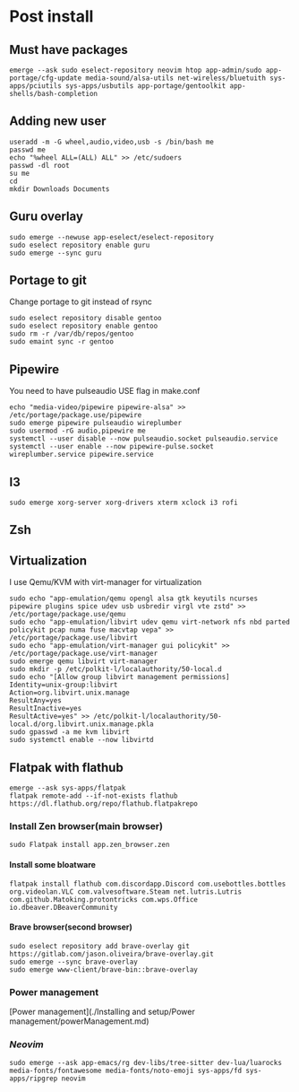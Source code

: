 # Post install
## Must have packages 

```
emerge --ask sudo eselect-repository neovim htop app-admin/sudo app-portage/cfg-update media-sound/alsa-utils net-wireless/bluetuith sys-apps/pciutils sys-apps/usbutils app-portage/gentoolkit app-shells/bash-completion
```

## Adding new user

```
useradd -m -G wheel,audio,video,usb -s /bin/bash me
passwd me
echo "%wheel ALL=(ALL) ALL" >> /etc/sudoers
passwd -dl root
su me
cd 
mkdir Downloads Documents 
```

## Guru overlay

```
sudo emerge --newuse app-eselect/eselect-repository
sudo eselect repository enable guru
sudo emerge --sync guru
```

## Portage to git
Change portage to git instead of rsync
```
sudo eselect repository disable gentoo
sudo eselect repository enable gentoo
sudo rm -r /var/db/repos/gentoo
sudo emaint sync -r gentoo
```

## Pipewire

You need to have pulseaudio USE flag in make.conf

```
echo "media-video/pipewire pipewire-alsa" >> /etc/portage/package.use/pipewire
sudo emerge pipewire pulseaudio wireplumber
sudo usermod -rG audio,pipewire me
systemctl --user disable --now pulseaudio.socket pulseaudio.service
systemctl --user enable --now pipewire-pulse.socket wireplumber.service pipewire.service
```

## I3

```
sudo emerge xorg-server xorg-drivers xterm xclock i3 rofi 
```


## Zsh

## Virtualization 

I use Qemu/KVM with virt-manager for virtualization 
```
sudo echo "app-emulation/qemu opengl alsa gtk keyutils ncurses pipewire plugins spice udev usb usbredir virgl vte zstd" >> /etc/portage/package.use/qemu
sudo echo "app-emulation/libvirt udev qemu virt-network nfs nbd parted policykit pcap numa fuse macvtap vepa" >> /etc/portage/package.use/libvirt
sudo echo "app-emulation/virt-manager gui policykit" >> /etc/portage/package.use/virt-manager
sudo emerge qemu libvirt virt-manager
sudo mkdir -p /etc/polkit-l/localauthority/50-local.d
sudo echo "[Allow group libvirt management permissions]
Identity=unix-group:libvirt
Action=org.libvirt.unix.manage
ResultAny=yes
ResultInactive=yes
ResultActive=yes" >> /etc/polkit-l/localauthority/50-local.d/org.libvirt.unix.manage.pkla
sudo gpasswd -a me kvm libvirt
sudo systemctl enable --now libvirtd
```

## Flatpak with flathub
```
emerge --ask sys-apps/flatpak
flatpak remote-add --if-not-exists flathub https://dl.flathub.org/repo/flathub.flatpakrepo
```

### Install Zen browser(main browser)

```
sudo Flatpak install app.zen_browser.zen
```

#### Install some bloatware 
```
flatpak install flathub com.discordapp.Discord com.usebottles.bottles org.videolan.VLC com.valvesoftware.Steam net.lutris.Lutris   com.github.Matoking.protontricks com.wps.Office io.dbeaver.DBeaverCommunity
```

#### Brave browser(second browser)
```
sudo eselect repository add brave-overlay git https://gitlab.com/jason.oliveira/brave-overlay.git
sudo emerge --sync brave-overlay
sudo emerge www-client/brave-bin::brave-overlay
```

### Power management 
[Power management](./Installing and setup/Power management/powerManagement.md)

### *Neovim*
```
sudo emerge --ask app-emacs/rg dev-libs/tree-sitter dev-lua/luarocks media-fonts/fontawesome media-fonts/noto-emoji sys-apps/fd sys-apps/ripgrep neovim
```
